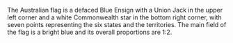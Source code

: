 The Australian flag is a defaced Blue Ensign with a Union Jack in the upper left corner and a white Commonwealth star in the bottom right corner, with seven points representing the six states and the territories. The main field of the flag is a bright blue and its overall proportions are 1:2.